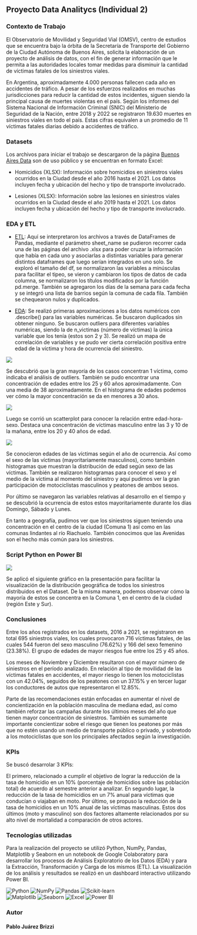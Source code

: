## Proyecto Data Analitycs (Individual 2)
### Contexto de Trabajo
El Observatorio de Movilidad y Seguridad Vial (OMSV), centro de estudios que se encuentra bajo la órbita de la Secretaría de Transporte del Gobierno de la Ciudad Autónoma de Buenos Aires, solicita la elaboración de un proyecto de análisis de datos, con el fin de generar información que le permita a las autoridades locales tomar medidas para disminuir la cantidad de víctimas fatales de los siniestros viales.

En Argentina, aproximadamente 4.000 personas fallecen cada año en accidentes de tráfico. A pesar de los esfuerzos realizados en muchas jurisdicciones para reducir la cantidad de estos incidentes, siguen siendo la principal causa de muertes violentas en el país. Según los informes del Sistema Nacional de Información Criminal (SNIC) del Ministerio de Seguridad de la Nación, entre 2018 y 2022 se registraron 19.630 muertes en siniestros viales en todo el país. Estas cifras equivalen a un promedio de 11 víctimas fatales diarias debido a accidentes de tráfico.

### Datasets
Los archivos para iniciar el trabajo se descargaron de la página [Buenos Aires Data](https://data.buenosaires.gob.ar/dataset/) son de uso público y se encuentran en formato Excel:

- Homicidios (XLSX): Información sobre homicidios en siniestros viales ocurridos en la Ciudad desde el año 2016 hasta el 2021. Los datos incluyen fecha y ubicación del hecho y tipo de transporte involucrado.

- Lesiones (XLSX): Información sobre las lesiones en siniestros viales ocurridos en la Ciudad desde el año 2019 hasta el 2021. Los datos incluyen fecha y ubicación del hecho y tipo de transporte involucrado.

### EDA y ETL

- [ETL](https://github.com/paulusbrizzi/BA-Siniestros-Viales/blob/main/notebooks/1_ETL.ipynb): Aquí se interpretaron los archivos a través de DataFrames de Pandas, mediante el parámetro sheet_name se pudieron recorrer cada una de las páginas del archivo .xlsx para poder cruzar la información que había en cada uno y asociarlas a distintas variables para generar distintos dataframes que luego serían integrados en uno solo.
Se exploró el tamaño del df, se normalizaron las variables a minúsculas para facilitar el tipeo, se vieron y cambiaron los tipos de datos de cada columna, se normalizaron los títulos modificados por la función pd.merge. También se agregaron los días de la semana para cada fecha y se integró una lista de barrios según la comuna de cada fila. También se chequearon nulos y duplicados.

- [EDA](https://github.com/paulusbrizzi/BA-Siniestros-Viales/blob/main/notebooks/2_EDA.ipynb): Se realizó primeras aproximaciones a los datos numéricos con .describe() para las variables numéricas. Se buscaron duplicados sin obtener ninguno.
Se buscaron outliers para diferentes variables numéricas, siendo la de n_victimas (número de víctimas) la única variable que los tenía (estos son 2 y 3).
Se realizó un mapa de correlación de variables y se pudo ver cierta correlación positiva entre edad de la víctima y hora de ocurrencia del siniestro.

![](https://raw.githubusercontent.com/paulusbrizzi/BA-Siniestros-Viales/main/img/1.png)

Se descubrió que la gran mayoría de los casos concentran 1 víctima, como indicaba el análisis de outliers.
También se pudo encontrar una concentración de edades entre los 25 y 60 años aproximadamente. Con una media de 38 aproximadamente. En el histograma de edades podemos ver cómo la mayor concentración se da en menores a 30 años.

![](https://raw.githubusercontent.com/paulusbrizzi/BA-Siniestros-Viales/main/img/2.png)

Luego se corrió un scatterplot para conocer la relación entre edad-hora-sexo. Destaca una concentración de víctimas masculino entre las 3 y 10 de la mañana, entre los 20 y 40 años de edad.

![](https://raw.githubusercontent.com/paulusbrizzi/BA-Siniestros-Viales/main/img/3.png)

Se conocieron edades de las víctimas según el año de ocurrencia. Así como el sexo de las víctimas (mayoritariamente masculinos), como también histogramas que muestran la distribución de edad según sexo de las víctimas.
También se realizaron histogramas para conocer el sexo y el medio de la víctima al momento del siniestro y aquí pudimos ver la gran participación de motociclistas masculinos y peatones de ambos sexos.

Por último se navegaron las variables relativas al desarrollo en el tiempo y se descubrió la ocurrencia de estos estos mayoritariamente durante los días Domingo, Sábado y Lunes.

En tanto a geografía, pudimos ver que los siniestros siguen teniendo una concentración en el centro de la ciudad (Comuna 1) así como en las comunas lindantes al río Riachuelo. También conocimos que las Avenidas son el hecho más común para los siniestros.

### Script Python en Power BI
![](https://github.com/paulusbrizzi/BA-Siniestros-Viales/blob/main/img/geopandas_distribuciongeografica.png?raw=true)

Se aplicó el siguiente gráfico en la presentación para facilitar la visualización de la distribución geográfica de todos los siniestros distribuidos en el Dataset.
De la misma manera, podemos observar cómo la mayoría de estos se concentra en la Comuna 1, en el centro de la ciudad (región Este y Sur).

### Conclusiones

Entre los años registrados en los datasets, 2016 a 2021, se registraron en total 695 siniestros viales, los cuales provocaron 716 víctimas fatales, de las cuales 544 fueron del sexo masculino (76.62%) y 166 del sexo femenino (23.38%). El grupo de edades de mayor riesgos fue entre los 25 y 45 años.

Los meses de Noviembre y Diciembre resultaron con el mayor número de siniestros en el período analizado. En relación al tipo de movilidad de las víctimas fatales en accidentes, el mayor riesgo lo tienen los motociclistas con un 42.04%, seguidos de los peatones con un 37.15% y en tercer lugar los conductores de autos que representaron el 12.85%.

Parte de las recomendaciones están enfocadas en aumentar el nivel de concientización en la población masculina de mediana edad, así como también reforzar las campañas durante los últimos meses del año que tienen mayor concentración de siniestros. También es sumamente importante concientizar sobre el riesgo que tienen los peatones por más que no estén usando un medio de transporte público o privado, y sobretodo a los motociclistas que son los principales afectados según la investigación.

### KPIs

Se buscó desarrolar 3 KPIs:

El primero, relacionado a cumplir el objetivo de lograr la reducción de la tasa de homicidio en un 10% (porcentaje de homicidios sobre las población total) de acuerdo al semestre anterior a analizar. En segundo lugar, la reducción de la tasa de homicidios en un 7% anual para víctimas que conducían o viajaban en moto. Por último, se propuso la reducción de la tasa de homicidios en un 10% anual de las víctimas masculinas. Estos dos últimos (moto y masculino) son dos factores altamente relacionados por su alto nivel de mortalidad a comparación de otros actores.

### Tecnologías utilizadas

Para la realización del proyecto se utilizó Python, NumPy, Pandas, Matplotlib y Seaborn en un notebook de Google Colaboratory para desarrollar los procesos de Análisis Exploratorio de los Datos (EDA) y para la Extracción, Transformación y Carga de los mismos (ETL). La visualización de los análisis y resultados se realizó en un dashboard interactivo utilizando Power BI.

![Python](https://img.shields.io/badge/Python-3776AB?style=for-the-badge&logo=python&logoColor=white) ![NumPy](https://img.shields.io/badge/NumPy-013243?style=for-the-badge&logo=numpy&logoColor=white)
![Pandas](https://img.shields.io/badge/Pandas-150458?style=for-the-badge&logo=pandas&logoColor=white) ![Scikit-learn](https://img.shields.io/badge/Scikit--learn-F7931E?style=for-the-badge&logo=scikit-learn&logoColor=white)  
![Matplotlib](https://img.shields.io/badge/Matplotlib-3776AB?style=for-the-badge&logo=matplotlib&logoColor=white)
![Seaborn](https://img.shields.io/badge/Seaborn-013243?style=for-the-badge&logo=seaborn&logoColor=white) ![Excel](https://img.shields.io/badge/Microsoft%20Excel-217346?style=for-the-badge&logo=microsoft-excel&logoColor=white)  ![Power BI](https://img.shields.io/badge/Power%20BI-F2C811?style=for-the-badge&logo=power-bi&logoColor=white) 

### Autor
#### Pablo Juárez Brizzi

